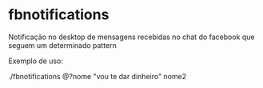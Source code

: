 # fbnotifications
Notificação no desktop de mensagens recebidas no chat do facebook que seguem um determinado pattern

Exemplo de uso:

./fbnotifications @?nome "vou te dar dinheiro" nome2
